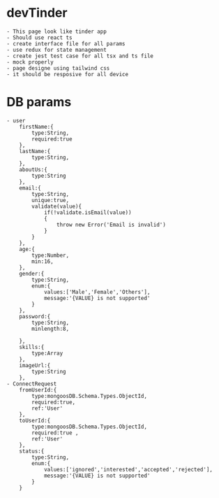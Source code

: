 # devTinder
    - This page look like tinder app
    - Should use react ts
    - create interface file for all params
    - use redux for state management 
    - create jest test case for all tsx and ts file
    - mock properly
    - page designe using tailwind css
    - it should be resposive for all device
# DB params
    - user
        firstName:{
            type:String,
            required:true
        },
        lastName:{
            type:String,
        },
        aboutUs:{
            type:String
        },
        email:{
            type:String,
            unique:true,
            validate(value){
                if(!validate.isEmail(value))
                {
                    throw new Error('Email is invalid')
                }
            }  
        },   
        age:{
            type:Number,
            min:16,
        },
        gender:{
            type:String,
            enum:{
                values:['Male','Female','Others'],
                message:'{VALUE} is not supported'
            }
        },
        password:{
            type:String,
            minlength:8,
            
        },
        skills:{
            type:Array
        },
        imageUrl:{
            type:String
        },
    - ConnectRequest
        fromUserId:{
            type:mongoosDB.Schema.Types.ObjectId,
            required:true,
            ref:'User'
        },
        toUserId:{
            type:mongoosDB.Schema.Types.ObjectId,
            required:true ,
            ref:'User'    
        },
        status:{
            type:String,
            enum:{
                values:['ignored','interested','accepted','rejected'],
                message:'{VALUE} is not supported'
            }
        }

    


